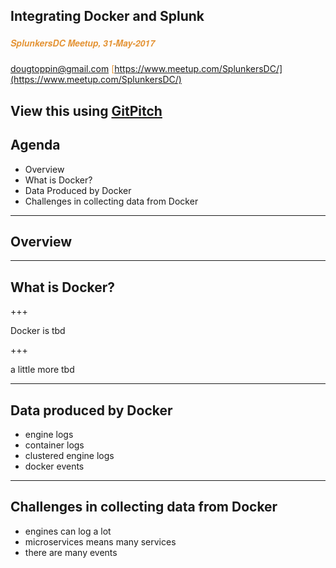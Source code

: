 ## Integrating Docker and Splunk
##### <span style="font-family:Helvetica Neue; font-weight:bold"><span style="color:#e49436">SplunkersDC Meetup, 31-May-2017</span>
<span style="color:#e49436">dougtoppin@gmail.com</span>
<span style="color:#e49436">[https://www.meetup.com/SplunkersDC/](https://www.meetup.com/SplunkersDC/)</span>

View this using [GitPitch](https://gitpitch.com/dougtoppin/presentation-splunk-docker)
---

## Agenda

* Overview
* What is Docker?
* Data Produced by Docker
* Challenges in collecting data from Docker


---

## Overview


---
## What is Docker?

+++

Docker is tbd

+++

a little more tbd

---

## Data produced by Docker

* engine logs
* container logs
* clustered engine logs
* docker events

---

## Challenges in collecting data from Docker

* engines can log a lot
* microservices means many services
* there are many events
